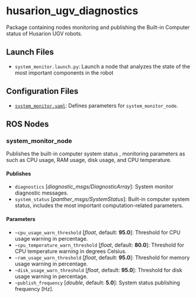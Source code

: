 # husarion_ugv_diagnostics

Package containing nodes monitoring and publishing the Built-in Computer status of Husarion UGV robots.

## Launch Files

- `system_monitor.launch.py`: Launch a node that analyzes the state of the most important components in the robot

## Configuration Files

- [`system_monitor.yaml`](./config/system_monitor.yaml): Defines parameters for `system_monitor_node`.

## ROS Nodes

### system_monitor_node

Publishes the built-in computer system status , monitoring parameters as such as CPU usage, RAM usage, disk usage, and  CPU temperature.

#### Publishes

- `diagnostics` [*diagnostic_msgs/DiagnosticArray*]: System monitor diagnostic messages.
- `system_status` [*panther_msgs/SystemStatus*]: Built-in computer system status, includes the most important computation-related parameters.

#### Parameters

- `~cpu_usage_warn_threshold` [*float*, default: **95.0**]: Threshold for CPU usage warning in percentage.
- `~cpu_temperature_warn_threshold` [*float*, default: **80.0**]: Threshold for CPU temperature warning in degrees Celsius.
- `~ram_usage_warn_threshold` [*float*, default: **95.0**]: Threshold for memory usage warning in percentage.
- `~disk_usage_warn_threshold` [*float*, default: **95.0**]: Threshold for disk usage warning in percentage.
- `~publish_frequency` [*double*, default: **5.0**]: System status publishing frequency [Hz].
